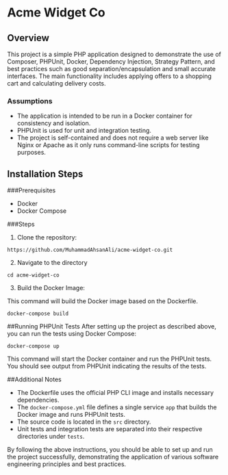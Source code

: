# Acme Widget Co

## Overview

This project is a simple PHP application designed to demonstrate the use of Composer, PHPUnit,  Docker, Dependency Injection, Strategy Pattern, and best practices such as good separation/encapsulation and small accurate interfaces. The main functionality includes applying offers to a shopping cart and calculating delivery costs.

### Assumptions

- The application is intended to be run in a Docker container for consistency and isolation.
- PHPUnit is used for unit and integration testing.
- The project is self-contained and does not require a web server like Nginx or Apache as it only runs command-line scripts for testing purposes.

## Installation Steps

###Prerequisites
- Docker
- Docker Compose

###Steps
1. Clone the repository:
 ```
https://github.com/MuhammadAhsanAli/acme-widget-co.git
 ```

2. Navigate to the directory
```
cd acme-widget-co
```

3. Build the Docker Image:

This command will build the Docker image based on the Dockerfile.
 ```
docker-compose build
 ```

##Running PHPUnit Tests
After setting up the project as described above, you can run the tests using Docker Compose:
```
docker-compose up
```
This command will start the Docker container and run the PHPUnit tests. You should see output from PHPUnit indicating the results of the tests.

##Additional Notes

- The Dockerfile uses the official PHP CLI image and installs necessary dependencies.
- The `docker-compose.yml` file defines a single service `app` that builds the Docker image and runs PHPUnit tests.
- The source code is located in the `src` directory.
- Unit tests and integration tests are separated into their respective directories under `tests`.

By following the above instructions, you should be able to set up and run the project successfully, demonstrating the application of various software engineering principles and best practices.





